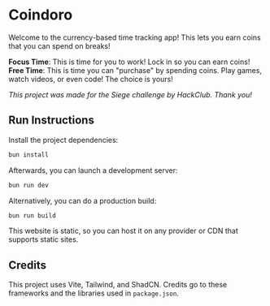 # Coindoro

Welcome to the currency-based time tracking app! This lets you earn coins that you can spend on breaks!

**Focus Time**: This is time for you to work! Lock in so you can earn coins!
**Free Time**: This is time you can "purchase" by spending coins. Play games, watch videos, or even code! The choice is yours!

*This project was made for the Siege challenge by HackClub. Thank you!*

## Run Instructions

Install the project dependencies:
```bash
bun install
```

Afterwards, you can launch a development server:
```bash
bun run dev
```

Alternatively, you can do a production build:
```bash
bun run build
```

This website is static, so you can host it on any provider or CDN that supports static sites.

## Credits

This project uses Vite, Tailwind, and ShadCN. Credits go to these frameworks and the libraries used in `package.json`.

